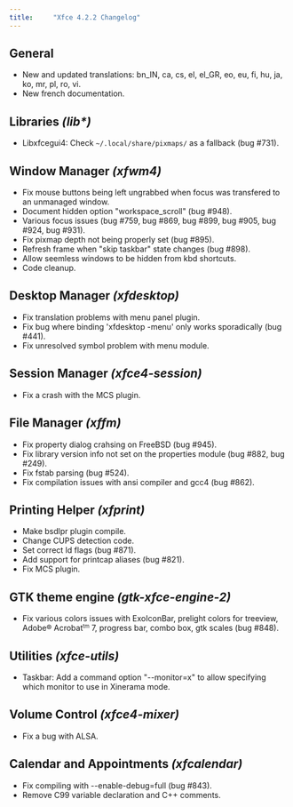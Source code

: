 ```yaml
---
title:     "Xfce 4.2.2 Changelog"
---
```


## General

* New and updated translations: bn_IN, ca, cs, el, el_GR, eo, eu, fi, hu, ja, ko, mr, pl, ro, vi.
* New french documentation.

## Libraries _(lib*)_

* Libxfcegui4: Check <code>~/.local/share/pixmaps/</code> as a fallback (bug #731).

## Window Manager _(xfwm4)_

* Fix mouse buttons being left ungrabbed when focus was transfered to an unmanaged window.
* Document hidden option &quot;workspace_scroll&quot; (bug #948).
* Various focus issues (bug #759, bug #869, bug #899, bug #905, bug #924, bug #931).
* Fix pixmap depth not being properly set (bug #895).
* Refresh frame when &quot;skip taskbar&quot; state changes (bug #898).
* Allow seemless windows to be hidden from kbd shortcuts.
* Code cleanup.

## Desktop Manager _(xfdesktop)_

* Fix translation problems with menu panel plugin.
* Fix bug where binding 'xfdesktop -menu' only works sporadically (bug #441).
* Fix unresolved symbol problem with menu module.

## Session Manager _(xfce4-session)_

* Fix a crash with the MCS plugin.

## File Manager _(xffm)_

* Fix property dialog crahsing on FreeBSD (bug #945).
* Fix library version info not set on the properties module (bug #882, bug #249).
* Fix fstab parsing (bug #524).
* Fix compilation issues with ansi compiler and gcc4 (bug #862).

## Printing Helper _(xfprint)_

* Make bsdlpr plugin compile.
* Change CUPS detection code.
* Set correct ld flags (bug #871).
* Add support for printcap aliases (bug #821).
* Fix MCS plugin.

## GTK theme engine _(gtk-xfce-engine-2)_

* Fix various colors issues with ExoIconBar, prelight colors for treeview, Adobe&reg; Acrobat<small><sup>tm</sup></small> 7, progress bar, combo box, gtk scales (bug #848).

## Utilities _(xfce-utils)_

* Taskbar: Add a command option &quot;--monitor=x&quot; to allow specifying which monitor to use in Xinerama mode.

## Volume Control _(xfce4-mixer)_

* Fix a bug with ALSA.

## Calendar and Appointments _(xfcalendar)_

* Fix compiling with --enable-debug=full (bug #843).
* Remove C99 variable declaration and C++ comments.
